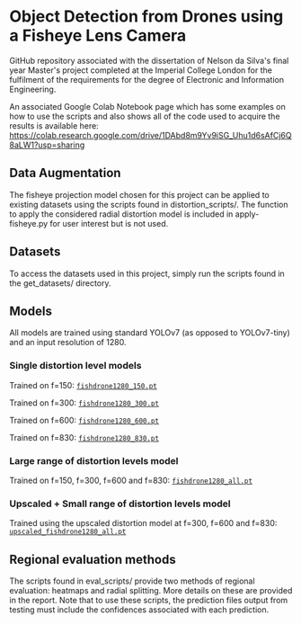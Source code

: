 # Object Detection from Drones using a Fisheye Lens Camera

GitHub repository associated with the dissertation of Nelson da Silva's final year Master's project completed at the Imperial College London for the fulfilment of the requirements for the degree of Electronic and Information Engineering.

An associated Google Colab Notebook page which has some examples on how to use the scripts and also shows all of the code used to acquire the results is available here: https://colab.research.google.com/drive/1DAbd8m9Yv9iSG_Uhu1d6sAfCj6Q8aLW1?usp=sharing

## Data Augmentation
The fisheye projection model chosen for this project can be applied to existing datasets using the scripts found in distortion_scripts/. The function to apply the considered radial distortion model is included in apply-fisheye.py for user interest but is not used.

## Datasets
To access the datasets used in this project, simply run the scripts found in the get_datasets/ directory.

## Models
All models are trained using standard YOLOv7 (as opposed to YOLOv7-tiny) and an input resolution of 1280.

### Single distortion level models
Trained on f=150: 
[`fishdrone1280_150.pt`](https://github.com/Nelson-da-Silva/yolov7_VisDrone/releases/download/Models/fishdrone1280_150.pt)

Trained on f=300:
[`fishdrone1280_300.pt`](https://github.com/Nelson-da-Silva/yolov7_VisDrone/releases/download/Models/fishdrone1280_300.pt)

Trained on f=600:
[`fishdrone1280_600.pt`](https://github.com/Nelson-da-Silva/yolov7_VisDrone/releases/download/Models/fishdrone1280_600.pt)

Trained on f=830:
[`fishdrone1280_830.pt`](https://github.com/Nelson-da-Silva/yolov7_VisDrone/releases/download/Models/fishdrone1280_830.pt)

### Large range of distortion levels model
Trained on f=150, f=300, f=600 and f=830: [`fishdrone1280_all.pt`](https://github.com/Nelson-da-Silva/yolov7_VisDrone/releases/download/Models/fishdrone1280_all.pt)

### Upscaled + Small range of distortion levels model
Trained using the upscaled distortion model at f=300, f=600 and f=830: [`upscaled_fishdrone1280_all.pt`](https://github.com/Nelson-da-Silva/yolov7_VisDrone/releases/download/Models/upscaled_fishdrone1280_all.pt)

## Regional evaluation methods
The scripts found in eval_scripts/ provide two methods of regional evaluation: heatmaps and radial splitting. More details on these are provided in the report. Note that to use these scripts, the prediction files output from testing must include the confidences associated with each prediction.
